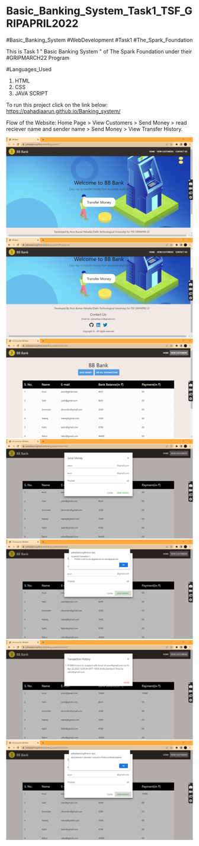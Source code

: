 # Basic_Banking_System_Task1_TSF_GRIPAPRIL2022

#Basic_Banking_System #WebDevelopment #Task1 #The_Spark_Foundation

This is Task 1 " Basic Banking System " of The Spark Foundation under their #GRIPMARCH22 Program

#Languages_Used

1. HTML
2. CSS
3. JAVA SCRIPT

To run this project click on the link below: https://pahadiaarun.github.io/Banking_system/

Flow of the Website: Home Page > View Customers > Send Money > read reciever name and sender name > Send Money > View Transfer History.

![alt text](https://github.com/pahadiaarun/Banking_system/blob/main/Screenshot/Home%20Page.png)
![alt text](https://github.com/pahadiaarun/Banking_system/blob/main/Screenshot/Contact%20Us.png)
![alt text](https://github.com/pahadiaarun/Banking_system/blob/main/Screenshot/View%20Customers.png)
![alt text](https://github.com/pahadiaarun/Banking_system/blob/main/Screenshot/Send%20Money.png)
![alt text](https://github.com/pahadiaarun/Banking_system/blob/main/Screenshot/Successful%20Transaction.png)
![alt text](https://github.com/pahadiaarun/Banking_system/blob/main/Screenshot/Transaction%20History.png)
![alt text](https://github.com/pahadiaarun/Banking_system/blob/main/Screenshot/Insufficient%20Balance.png)
